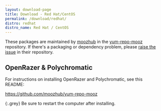 ```yaml
---
layout: download-page
title: Download - Red Hat/CentOS
permalink: /download/redhat/
distro: redhat
distro_name: Red Hat / CentOS
---
```


These packages are maintained by [moozhub] in the [yum-repo-mooz] repository.
If there's a packaging or dependency problem, please [raise the issue] in their repository.

## OpenRazer & Polychromatic

For instructions on installing OpenRazer and Polychromatic, see this README:

<https://github.com/moozhub/yum-repo-mooz>

{:.grey}
Be sure to restart the computer after installing.

[moozhub]: https://github.com/moozhub
[yum-repo-mooz]: https://github.com/moozhub/yum-repo-mooz
[raise the issue]: https://github.com/moozhub/yum-repo-mooz/issues

